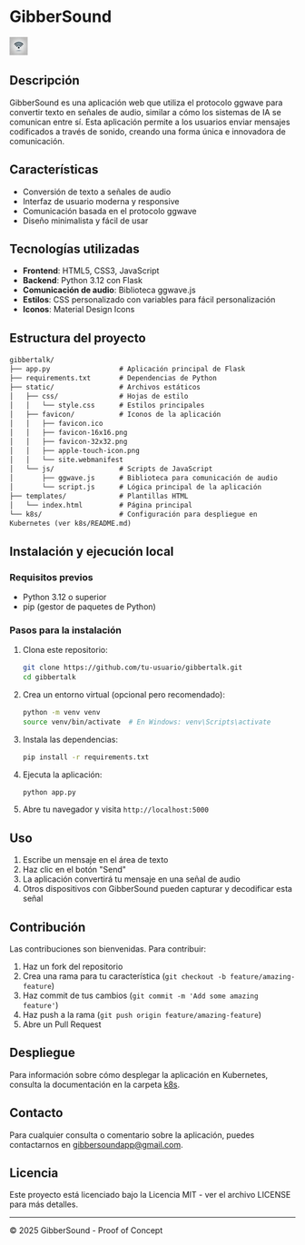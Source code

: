 # GibberSound

![GibberSound Logo](static/favicon/favicon-32x32.png)

## Descripción

GibberSound es una aplicación web que utiliza el protocolo ggwave para convertir texto en señales de audio, similar a cómo los sistemas de IA se comunican entre sí. Esta aplicación permite a los usuarios enviar mensajes codificados a través de sonido, creando una forma única e innovadora de comunicación.

## Características

- Conversión de texto a señales de audio
- Interfaz de usuario moderna y responsive
- Comunicación basada en el protocolo ggwave
- Diseño minimalista y fácil de usar

## Tecnologías utilizadas

- **Frontend**: HTML5, CSS3, JavaScript
- **Backend**: Python 3.12 con Flask
- **Comunicación de audio**: Biblioteca ggwave.js
- **Estilos**: CSS personalizado con variables para fácil personalización
- **Iconos**: Material Design Icons

## Estructura del proyecto

```
gibbertalk/
├── app.py                 # Aplicación principal de Flask
├── requirements.txt       # Dependencias de Python
├── static/                # Archivos estáticos
│   ├── css/               # Hojas de estilo
│   │   └── style.css      # Estilos principales
│   ├── favicon/           # Iconos de la aplicación
│   │   ├── favicon.ico
│   │   ├── favicon-16x16.png
│   │   ├── favicon-32x32.png
│   │   ├── apple-touch-icon.png
│   │   └── site.webmanifest
│   └── js/                # Scripts de JavaScript
│       ├── ggwave.js      # Biblioteca para comunicación de audio
│       └── script.js      # Lógica principal de la aplicación
├── templates/             # Plantillas HTML
│   └── index.html         # Página principal
└── k8s/                   # Configuración para despliegue en Kubernetes (ver k8s/README.md)
```

## Instalación y ejecución local

### Requisitos previos

- Python 3.12 o superior
- pip (gestor de paquetes de Python)

### Pasos para la instalación

1. Clona este repositorio:
   ```bash
   git clone https://github.com/tu-usuario/gibbertalk.git
   cd gibbertalk
   ```

2. Crea un entorno virtual (opcional pero recomendado):
   ```bash
   python -m venv venv
   source venv/bin/activate  # En Windows: venv\Scripts\activate
   ```

3. Instala las dependencias:
   ```bash
   pip install -r requirements.txt
   ```

4. Ejecuta la aplicación:
   ```bash
   python app.py
   ```

5. Abre tu navegador y visita `http://localhost:5000`

## Uso

1. Escribe un mensaje en el área de texto
2. Haz clic en el botón "Send"
3. La aplicación convertirá tu mensaje en una señal de audio
4. Otros dispositivos con GibberSound pueden capturar y decodificar esta señal

## Contribución

Las contribuciones son bienvenidas. Para contribuir:

1. Haz un fork del repositorio
2. Crea una rama para tu característica (`git checkout -b feature/amazing-feature`)
3. Haz commit de tus cambios (`git commit -m 'Add some amazing feature'`)
4. Haz push a la rama (`git push origin feature/amazing-feature`)
5. Abre un Pull Request

## Despliegue

Para información sobre cómo desplegar la aplicación en Kubernetes, consulta la documentación en la carpeta [k8s](k8s/README.md).

## Contacto

Para cualquier consulta o comentario sobre la aplicación, puedes contactarnos en [gibbersoundapp@gmail.com](mailto:gibbersoundapp@gmail.com).

## Licencia

Este proyecto está licenciado bajo la Licencia MIT - ver el archivo LICENSE para más detalles.

---

© 2025 GibberSound - Proof of Concept
